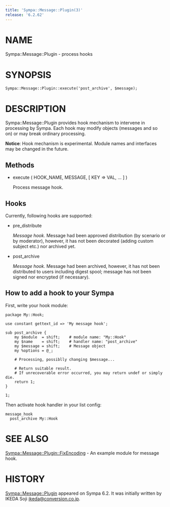 ```yaml
---
title: 'Sympa::Message::Plugin(3)'
release: '6.2.62'
---
```


# NAME

Sympa::Message::Plugin - process hooks

# SYNOPSIS

    Sympa::Message::Plugin::execute('post_archive', $message);

# DESCRIPTION

Sympa::Message::Plugin provides hook mechanism to intervene in processing by
Sympa.
Each hook may modify objects (messages and so on) or may break ordinary
processing.

**Notice**:
Hook mechanism is experimental.
Module names and interfaces may be changed in the future.

## Methods

- execute ( HOOK\_NAME, MESSAGE, \[ KEY => VAL, ... \] )

    Process message hook.

## Hooks

Currently, following hooks are supported:

- pre\_distribute

    _Message hook_.
    Message had been approved distribution (by scenario or by moderator), however,
    it has not been decorated (adding custom subject etc.) nor archived yet.

- post\_archive

    _Message hook_.
    Message had been archived, however, it has not been distributed to users
    including digest spool; message has not been signed nor encrypted (if
    necessary).

## How to add a hook to your Sympa

First, write your hook module:

    package My::Hook;

    use constant gettext_id => 'My message hook';
    
    sub post_archive {
        my $module  = shift;    # module name: "My::Hook"
        my $name    = shift;    # handler name: "post_archive"
        my $message = shift;    # Message object
        my %options = @_;
    
        # Processing, possiblly changing $message...
    
        # Return suitable result.
        # If unrecoverable error occurred, you may return undef or simply die.
        return 1;
    }
    
    1;

Then activate hook handler in your list config:

    message_hook
      post_archive My::Hook

# SEE ALSO

[Sympa::Message::Plugin::FixEncoding](./Sympa-Message-Plugin-FixEncoding.3.md) - An example module for message hook.

# HISTORY

[Sympa::Message::Plugin](./Sympa-Message-Plugin.3.md) appeared on Sympa 6.2.
It was initially written by IKEDA Soji <ikeda@conversion.co.jp>.
